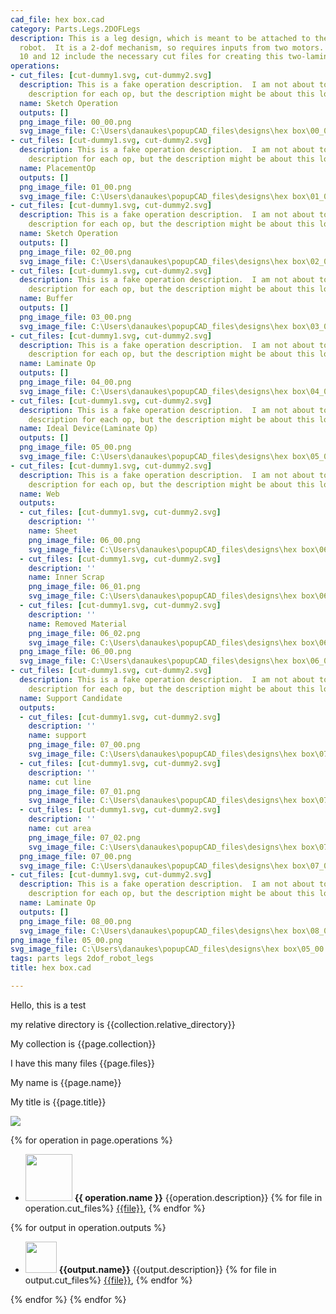 ```yaml
---
cad_file: hex box.cad
category: Parts.Legs.2DOFLegs
description: This is a leg design, which is meant to be attached to the body of a
  robot.  It is a 2-dof mechanism, so requires inputs from two motors.  Operation
  10 and 12 include the necessary cut files for creating this two-laminate device.
operations:
- cut_files: [cut-dummy1.svg, cut-dummy2.svg]
  description: This is a fake operation description.  I am not about to make a separate
    description for each op, but the description might be about this long.
  name: Sketch Operation
  outputs: []
  png_image_file: 00_00.png
  svg_image_file: C:\Users\danaukes\popupCAD_files\designs\hex box\00_00.svg
- cut_files: [cut-dummy1.svg, cut-dummy2.svg]
  description: This is a fake operation description.  I am not about to make a separate
    description for each op, but the description might be about this long.
  name: PlacementOp
  outputs: []
  png_image_file: 01_00.png
  svg_image_file: C:\Users\danaukes\popupCAD_files\designs\hex box\01_00.svg
- cut_files: [cut-dummy1.svg, cut-dummy2.svg]
  description: This is a fake operation description.  I am not about to make a separate
    description for each op, but the description might be about this long.
  name: Sketch Operation
  outputs: []
  png_image_file: 02_00.png
  svg_image_file: C:\Users\danaukes\popupCAD_files\designs\hex box\02_00.svg
- cut_files: [cut-dummy1.svg, cut-dummy2.svg]
  description: This is a fake operation description.  I am not about to make a separate
    description for each op, but the description might be about this long.
  name: Buffer
  outputs: []
  png_image_file: 03_00.png
  svg_image_file: C:\Users\danaukes\popupCAD_files\designs\hex box\03_00.svg
- cut_files: [cut-dummy1.svg, cut-dummy2.svg]
  description: This is a fake operation description.  I am not about to make a separate
    description for each op, but the description might be about this long.
  name: Laminate Op
  outputs: []
  png_image_file: 04_00.png
  svg_image_file: C:\Users\danaukes\popupCAD_files\designs\hex box\04_00.svg
- cut_files: [cut-dummy1.svg, cut-dummy2.svg]
  description: This is a fake operation description.  I am not about to make a separate
    description for each op, but the description might be about this long.
  name: Ideal Device(Laminate Op)
  outputs: []
  png_image_file: 05_00.png
  svg_image_file: C:\Users\danaukes\popupCAD_files\designs\hex box\05_00.svg
- cut_files: [cut-dummy1.svg, cut-dummy2.svg]
  description: This is a fake operation description.  I am not about to make a separate
    description for each op, but the description might be about this long.
  name: Web
  outputs:
  - cut_files: [cut-dummy1.svg, cut-dummy2.svg]
    description: ''
    name: Sheet
    png_image_file: 06_00.png
    svg_image_file: C:\Users\danaukes\popupCAD_files\designs\hex box\06_00.svg
  - cut_files: [cut-dummy1.svg, cut-dummy2.svg]
    description: ''
    name: Inner Scrap
    png_image_file: 06_01.png
    svg_image_file: C:\Users\danaukes\popupCAD_files\designs\hex box\06_01.svg
  - cut_files: [cut-dummy1.svg, cut-dummy2.svg]
    description: ''
    name: Removed Material
    png_image_file: 06_02.png
    svg_image_file: C:\Users\danaukes\popupCAD_files\designs\hex box\06_02.svg
  png_image_file: 06_00.png
  svg_image_file: C:\Users\danaukes\popupCAD_files\designs\hex box\06_00.svg
- cut_files: [cut-dummy1.svg, cut-dummy2.svg]
  description: This is a fake operation description.  I am not about to make a separate
    description for each op, but the description might be about this long.
  name: Support Candidate
  outputs:
  - cut_files: [cut-dummy1.svg, cut-dummy2.svg]
    description: ''
    name: support
    png_image_file: 07_00.png
    svg_image_file: C:\Users\danaukes\popupCAD_files\designs\hex box\07_00.svg
  - cut_files: [cut-dummy1.svg, cut-dummy2.svg]
    description: ''
    name: cut line
    png_image_file: 07_01.png
    svg_image_file: C:\Users\danaukes\popupCAD_files\designs\hex box\07_01.svg
  - cut_files: [cut-dummy1.svg, cut-dummy2.svg]
    description: ''
    name: cut area
    png_image_file: 07_02.png
    svg_image_file: C:\Users\danaukes\popupCAD_files\designs\hex box\07_02.svg
  png_image_file: 07_00.png
  svg_image_file: C:\Users\danaukes\popupCAD_files\designs\hex box\07_00.svg
- cut_files: [cut-dummy1.svg, cut-dummy2.svg]
  description: This is a fake operation description.  I am not about to make a separate
    description for each op, but the description might be about this long.
  name: Laminate Op
  outputs: []
  png_image_file: 08_00.png
  svg_image_file: C:\Users\danaukes\popupCAD_files\designs\hex box\08_00.svg
png_image_file: 05_00.png
svg_image_file: C:\Users\danaukes\popupCAD_files\designs\hex box\05_00.svg
tags: parts legs 2dof_robot_legs
title: hex box.cad

---
```


Hello, this is a test

my relative directory is {{collection.relative_directory}}

My collection is {{page.collection}}

I have this many files {{page.files}}

My name is {{page.name}}

My title is {{page.title}}

[<img src="{{page.png_image_file}}" />]({{page.cad_file}})

{% for operation in page.operations %}

* [<img src="{{operation.png_image_file}}" height = "75px" />]({{operation.png_image_file}}) **{{ operation.name }}** {{operation.description}}
{% for file in operation.cut_files%}
[{{file}}]({{file}}),
{% endfor %}

{% for output in operation.outputs %}
  * [<img src="{{output.png_image_file}}" height = "50px" />]({{output.png_image_file}}) **{{output.name}}** {{output.description}}
{% for file in output.cut_files%}
[{{file}}]({{file}}),
{% endfor %}


{% endfor %}
{% endfor %}
